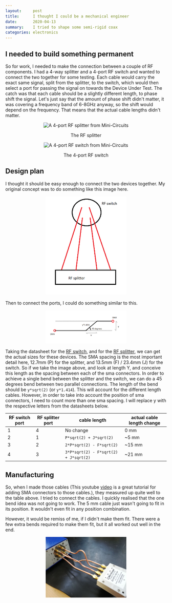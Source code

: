 ```yaml
---
layout:     post
title:      I thought I could be a mechanical engineer
date:       2020-04-13
summary:    I tried to shape some semi-rigid coax
categories: electronics
---
```


## I needed to build something permanent
So for work, I needed to make the connection between a couple of RF components. I had a 4-way splitter and a 4-port RF switch and wanted to connect the two together for some testing. Each cable would carry the exact same signal, split from the splitter, to the switch, which would then select a port for passing the signal on towards the Device Under Test. The catch was that each cable should be a slightly different length, to phase shift the signal. Let's just say that the amount of phase shift didn't matter, it was covering a frequency band of 6-8GHz anyway, so the shift would depend on the frequency. That means that the actual cable lengths didn't matter.

<div class="showcase" align="center">
  <img style="width:50%" src="https://www.minicircuits.com/images/case_style/Z184.png" alt="A 4-port RF splitter from Mini-Circuits">
    <p class="meta">The RF splitter</p>
  <img style="width:50%" src="https://www.minicircuits.com/images/model/RC-1SP4T-26.png" alt="A 4-port RF switch from Mini-Circuits">
    <p class="meta">The 4-port RF switch</p>
</div>

## Design plan

I thought it should be easy enough to connect the two devices together. My original concept was to do something like this image here.
<div align="center">
  <img style="width:50%" src="/images/rigid-coax-post/initial-concept-drawing.png" alt="Concept drawing">
</div>

Then to connect the ports, I could do something similar to this.
<div align="center">
  <img style="width:50%" src="/images/rigid-coax-post/theoretical-measurements.png" alt="Drawing showing 45degrees angle">
</div>

Taking the datasheet for the [RF switch](https://www.minicircuits.com/pdfs/RC-1SP4T-26.pdf), and for the [RF splitter](https://www.minicircuits.com/pdfs/ZC4PD-153+.pdf), we can get the actual sizes for these devices. The SMA spacing is the most important detail here, 12.7mm (P) for the splitter, and 13.5mm (F) / 23.4mm (J) for the switch. So if we take the image above, and look at length Y, and conceive this length as the spacing between each of the sma connectors. In order to achieve a single bend between the splitter and the switch, we can do a 45 degrees bend between two parallel connections. The length of the bend should be ```y*sqrt(2)``` (or ```y*1.414```). This will account for the different length cables.
However, in order to take into account the position of sma connectors, I need to count more than one sma spacing.
I will replace y with the respective letters from the datasheets below.

| RF switch port | RF splitter port   | cable length                              | actual cable length change |
| ---------------| ------------------ | --------------                            | -------------------------- |
|      1         |         4          |   No change                               | 0 mm |
|      2         |         1          | ```P*sqrt(2) + J*sqrt(2)```               | ~5 mm |
|      3         |         2          | ```2*P*sqrt(2) - F*sqrt(2)```             | ~15 mm |
|      4         |         3          | ```3*P*sqrt(2) - F*sqrt(2) + J*sqrt(2)``` | ~21 mm |

## Manufacturing

So, when I made those cables (This youtube [video](https://www.youtube.com/watch?v=Mp96xNic7ho) is a great tutorial for adding SMA connectors to those cables.), they measured up quite well to the table above. I tried to connect the cables. I quickly realised that the one bend idea was not going to work. The 5 mm cable just wasn't going to fit in its position. It wouldn't even fit in any position combination.

However, it would be remiss of me, if I didn't make them fit. There were a few extra bends required to make them fit, but it all worked out well in the end.

<div align="center">
  <img style="width:50%" src="/images/rigid-coax-post/rigid-coax-finished.jpg" alt="Finished Product. It might have a few extra bends.">
</div>



